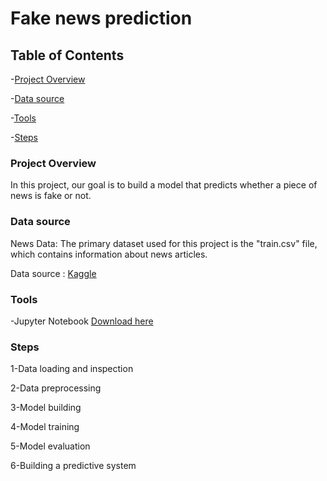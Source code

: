 # Fake news prediction

## Table of Contents

 -[Project Overview](#Project-Overview)
 
 -[Data source](#Data-source)
 
 -[Tools](#Tools)
 
 -[Steps](#Steps)
 
### Project Overview

In this project, our goal is to build a model that predicts whether a piece of news is fake or not.

### Data source 

News Data: The primary dataset used for this project is the "train.csv" file, which contains information about news articles.

Data source : [Kaggle](https://www.kaggle.com/c/fake-news/data?select=train.csv)

### Tools

-Jupyter Notebook [Download here](https://www.anaconda.com/download/)

### Steps

1-Data loading and inspection

2-Data preprocessing

3-Model building 

4-Model training

5-Model evaluation

6-Building a predictive system

